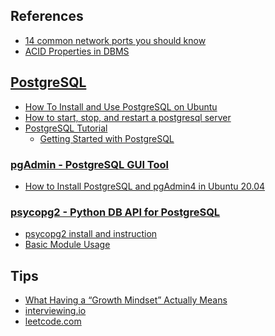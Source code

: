 ## References
<ul>
  <li><a href="https://opensource.com/article/18/10/common-network-ports">14 common network ports you should know</a></li>
  
  <li><a href="https://opensource.com/article/18/10/common-network-ports">ACID Properties in DBMS</a></li>
</ul>

## [PostgreSQL](https://www.postgresql.org/)
<ul>
  <li><a href="https://www.digitalocean.com/community/tutorials/how-to-install-and-use-postgresql-on-ubuntu-18-04">How To Install and Use PostgreSQL on Ubuntu</a></li>
  
  <li><a href="https://tableplus.com/blog/2018/10/how-to-start-stop-restart-postgresql-server.html">How to start, stop, and restart a postgresql server</a></li>  
  
  <li><a href="https://www.postgresqltutorial.com/">PostgreSQL Tutorial</a>
    <ul>
      <li><a href="https://www.postgresqltutorial.com/postgresql-getting-started/">Getting Started with PostgreSQL</a></li>
    </ul>
  </li>
</ul>

### [pgAdmin - PostgreSQL GUI Tool](https://www.pgadmin.org/)
<ul>
  <li><a href="https://www.tecmint.com/install-postgresql-and-pgadmin-in-ubuntu/">How to Install PostgreSQL and pgAdmin4 in Ubuntu 20.04</a></li>
</ul>

### [psycopg2 - Python DB API for PostgreSQL](https://www.psycopg.org/docs/)
<ul>
  <li><a href="https://www.psycopg.org/docs/install.html">psycopg2 install and instruction</a></li>
  
  <li><a href="https://www.psycopg.org/docs/usage.html">Basic Module Usage</a></li>
</ul>

## Tips
<ul>
  <li><a href="https://hbr.org/2016/01/what-having-a-growth-mindset-actually-means">What Having a “Growth Mindset” Actually Means</a></li>
 
  <li><a href="https://interviewing.io/">interviewing.io</a></li>

  <li><a href="https://leetcode.com/">leetcode.com</a></li>
</ul>
